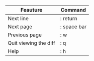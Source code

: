 | Feauture  | Command    |
|---|---|
|Next line  |           : return |
|Next page    |         : space bar|
|Previous page |        : w|
|Quit viewing the diff |: q|
|Help                  |: h|
